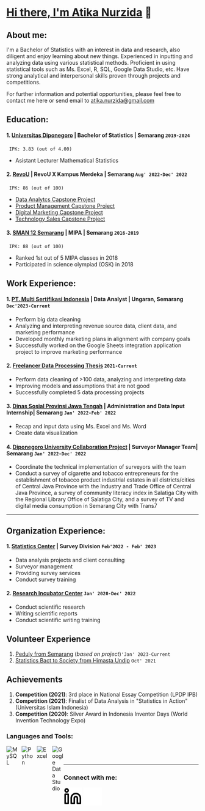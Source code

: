 # [Hi there, I'm Atika Nurzida](www.linkedin.com/in/atika-nurzida-31a22022b/) 👋
## About me:
I'm a Bachelor of Statistics with an interest in data and research, also diligent and enjoy learning about new things. Experienced in inputting and analyzing data using various statistical methods. Proficient in using statistical tools such as Ms. Excel, R, SQL, Google Data Studio, etc. Have strong analytical and interpersonal skills proven through projects and competitions.

For further information and potential opportunities, please feel free to contact me here or send email to atika.nurzida@gmail.com

## Education:

#### 1. [Universitas Diponegoro](https://www.undip.ac.id) | Bachelor of Statistics | Semarang `2019-2024`
     IPK: 3.83 (out of 4.00)
   - Asistant Lecturer Mathematical Statistics
#### 2. [RevoU](https://www.revou.co/) | RevoU X Kampus Merdeka | Semarang `Aug' 2022-Dec' 2022`
     IPK: 86 (out of 100)
   - [Data Analytcs Capstone Project](https://docs.google.com/presentation/d/1wwxotfo-59YzbSmvhTnBuE-4XzZnHO_gmmR03exBLDw/edit#slide=id.g18c9ca7760e_2_75)
   - [Product Management Capstone Project](https://www.canva.com/design/DAFUJrkiMRs/2r-61pVkFNCRty-OeQAgWA/edit)
   - [Digital Marketing Capstone Project](https://docs.google.com/presentation/d/1GOnOhAjldsltgi8hI_UWC-J9CHc9lsAi/edit#slide=id.p1)
   - [Technology Sales Capstone Project](https://docs.google.com/presentation/d/1OVMAZi5wX6fwhZVEvWDVRt7iUZ2FVOsc2gDFn2coiQ4/edit#slide=id.g163f8bf8c39_2_445)
#### 3. [SMAN 12 Semarang](https://www.sma12smg.sch.id/) | MIPA | Semarang `2016-2019`
     IPK: 88 (out of 100)
   - Ranked 1st out of 5 MIPA classes in 2018
   - Participated in science olympiad (OSK) in 2018

## Work Experience:
#### 1. [PT. Multi Sertifikasi Indonesia](https://www.multisertifikasi.co.id/) | Data Analyst | Ungaran, Semarang `Dec'2023-Current`
   - Perform big data cleaning
   - Analyzing and interpreting revenue source data, client data, and marketing performance
   - Developed monthly marketing plans in alignment with company goals
   - Successfully worked on the Google Sheets integration application project to improve marketing performance
#### 2. [Freelancer Data Processing Thesis](https://www.undip.ac.id) `2021-Current`
   - Perform data cleaning of >100 data, analyzing and interpreting data
   - Improving models and assumptions that are not good
   - Successfully completed 5 data processing projects
#### 3. [Dinas Sosial Provinsi Jawa Tengah](https://www.dinsos.jatengprov.go.id/) | Administration and Data Input Internship| Semarang `Jan' 2022-Feb' 2022`
   - Recap and input data using Ms. Excel and Ms. Word
   - Create data visualization
#### 4. [Diponegoro University Collaboration Project](https://www.undip.ac.id) | Surveyor Manager Team| Semarang `Jan' 2022-Dec' 2022`
   - Coordinate the technical implementation of surveyors with the team
   - Conduct a survey of cigarette and tobacco entrepreneurs for the establishment of tobacco product industrial estates in all districts/cities of Central Java Province with the Industry and Trade Office of Central Java Province, a survey of community literacy index in Salatiga City with the Regional Library Office of Salatiga City, and a survey of TV and digital media consumption in Semarang City with Trans7   
---

## Organization Experience:
#### 1. [Statistics Center](https://www.scundip.org/) | Survey Division `Feb'2022 - Feb' 2023`
   - Data analysis projects and client consulting
   - Surveyor management
   - Providing survey services
   - Conduct survey training
#### 2. [Research Incubator Center](https://www.ricfsmundip.wordpress.com/) `Jan' 2020-Dec' 2022`
   - Conduct scientific research
   - Writing scientific reports
   - Conduct scientific writing training

## Volunteer Experience
 1. [Peduly from Semarang](https://www.peduly.com/) (*based on project*)`'Jan' 2023-Current`
 2. [Statistics Bact to Society from Himasta Undip](https://www.linkedin.com/company/himasta-undip/?originalSubdomain=id/) `Oct' 2021`

## Achievements
 1. **Competition (2021)**: 3rd place in National Essay Competition (LPDP IPB)
 2. **Competition (2021)**: Finalist of Data Analysis in "Statistics in Action" (Universitas Islam Indonesia)
 3. **Competition (2020)**: Silver Award in Indonesia Inventor Days (World Invention Technology Expo)

### Languages and Tools:

[<img align="left" alt="MySQL" width="30px" src="https://cdn.jsdelivr.net/gh/devicons/devicon/icons/mysql/mysql-original.svg" style="padding-right:10px;" />][webdev]
[<img align="left" alt="Python" width="30px" src="https://upload.wikimedia.org/wikipedia/commons/thumb/c/c3/Python-logo-notext.svg/110px-Python-logo-notext.svg.png?20100317150552" style="padding-right:10px;" />][webdev]
[<img align="left" alt="Excel" width="30px" src="https://is2-ssl.mzstatic.com/image/thumb/Purple126/v4/a8/fd/5a/a8fd5a84-c6f1-355f-3b9f-6e86598efaa3/XCEL.png/1200x630bb.png" style="padding-right:10px;" />][webdev]
[<img align="left" alt="Google Data Studio" width="30px" src="https://cdn.worldvectorlogo.com/logos/google-data-studio.svg" style="padding-right:0px;" />][webdev]
<br />
<br />

---
### Connect with me:

[![linkedIn](./img/linkedin-light.svg)](https://www.linkedin.com/in/atika-nurzida-31a22022b/#gh-light-mode-only)
[![linkedIn](./img/linkedin-dark.svg)](https://www.linkedin.com/in/atika-nurzida-31a22022b/#gh-dark-mode-only)
&nbsp;&nbsp;


[webdev]: https://github.com/atikanurzida/atikanurzida
